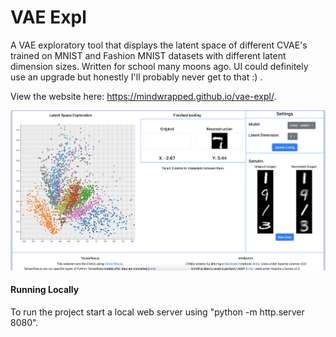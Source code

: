 # VAE Expl
A VAE exploratory tool that displays the latent space of different CVAE's trained on MNIST and Fashion MNIST datasets with different latent dimension sizes. Written for school many moons ago. UI could definitely use an upgrade but honestly I'll probably never get to that :) .

View the website here: https://mindwrapped.github.io/vae-expl/.

![Screenshot of App](./sshot.png)

#### Running Locally
To run the project start a local web server using "python -m http.server 8080".
